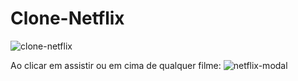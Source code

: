 # Clone-Netflix


![clone-netflix](https://user-images.githubusercontent.com/98993736/204025139-e4b4df47-73c9-479f-9dbc-156db2e3b571.png)

Ao clicar em assistir ou em cima de qualquer filme:
![netflix-modal](https://user-images.githubusercontent.com/98993736/204025265-863a0cfb-0694-435c-9a9b-a1349bf48483.png)
